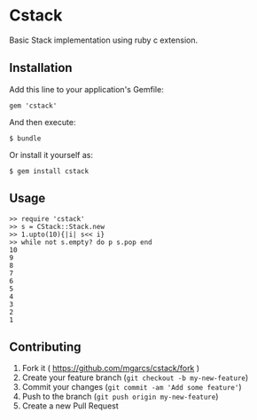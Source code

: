 # Cstack

Basic Stack implementation using ruby c extension.

## Installation

Add this line to your application's Gemfile:

    gem 'cstack'

And then execute:

    $ bundle

Or install it yourself as:

    $ gem install cstack

## Usage

```
>> require 'cstack'
>> s = CStack::Stack.new
>> 1.upto(10){|i| s<< i}
>> while not s.empty? do p s.pop end
10
9
8
7
6
5
4
3
2
1
```

## Contributing

1. Fork it ( https://github.com/mgarcs/cstack/fork )
2. Create your feature branch (`git checkout -b my-new-feature`)
3. Commit your changes (`git commit -am 'Add some feature'`)
4. Push to the branch (`git push origin my-new-feature`)
5. Create a new Pull Request
